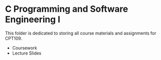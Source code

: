 # C Programming and Software Engineering I

This folder is dedicated to storing all course materials and assignments for CPT109.
- Coursework
- Lecture Slides
